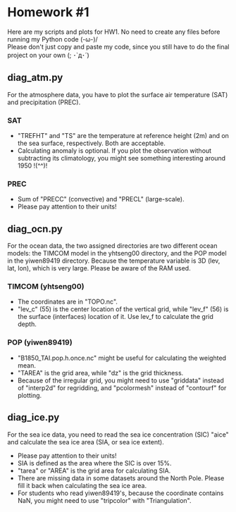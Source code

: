 # Homework #1
Here are my scripts and plots for HW1. No need to create any files before running my Python code (-ω-)/  
Please don't just copy and paste my code, since you still have to do the final project on your own (; ･`д･´)  

## diag_atm.py
For the atmosphere data, you have to plot the surface air temperature (SAT) and precipitation (PREC).
### SAT
* "TREFHT" and "TS" are the temperature at reference height (2m) and on the sea surface, respectively. Both are acceptable.
* Calculating anomaly is optional. If you plot the observation without subtracting its climatology, you might see something interesting around 1950 !(^^)!
### PREC 
* Sum of "PRECC" (convective) and "PRECL" (large-scale).
* Please pay attention to their units!

## diag_ocn.py
For the ocean data, the two assigned directories are two different ocean models: the TIMCOM model in the yhtseng00 directory, and the POP model in the yiwen89419 directory.
Because the temperature variable is 3D (lev, lat, lon), which is very large. Please be aware of the RAM used.
### TIMCOM (yhtseng00)
* The coordinates are in "TOPO.nc".
* "lev_c" (55) is the center location of the vertical grid, while "lev_f" (56) is the surface (interfaces) location of it. Use lev_f to calculate the grid depth.
### POP (yiwen89419)
* "B1850_TAI.pop.h.once.nc" might be useful for calculating the weighted mean.
* "TAREA" is the grid area, while "dz" is the grid thickness.
* Because of the irregular grid, you might need to use "griddata" instead of "interp2d" for regridding, and "pcolormesh" instead of "contourf" for plotting.

## diag_ice.py
For the sea ice data, you need to read the sea ice concentration (SIC) "aice" and calculate the sea ice area (SIA, or sea ice extent).
* Please pay attention to their units!
* SIA is defined as the area where the SIC is over 15%.
* "tarea" or "AREA" is the grid area for calculating SIA.
* There are missing data in some datasets around the North Pole. Please fill it back when calculating the sea ice area.
* For students who read yiwen89419's, because the coordinate contains NaN, you might need to use "tripcolor" with "Triangulation".
